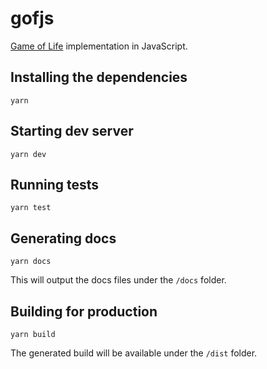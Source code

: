 # gofjs

[Game of Life](https://en.wikipedia.org/wiki/Conway%27s_Game_of_Life) implementation in JavaScript.

## Installing the dependencies

```
yarn
```

## Starting dev server

```
yarn dev
```

## Running tests

```
yarn test
```

## Generating docs

```
yarn docs
```

This will output the docs files under the `/docs` folder.

## Building for production

```
yarn build
```

The generated build will be available under the `/dist` folder.
